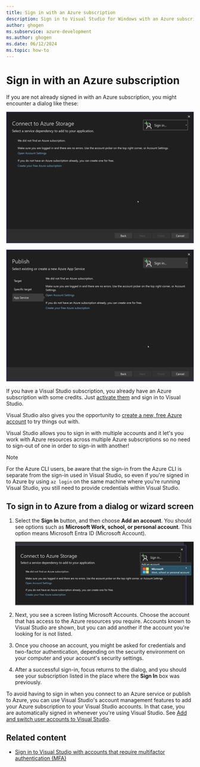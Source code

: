 ```yaml
---
title: Sign in with an Azure subscription
description: Sign in to Visual Studio for Windows with an Azure subscription and access Azure resources across one or more Azure subscriptions.
author: ghogen
ms.subservice: azure-development
ms.author: ghogen
ms.date: 06/12/2024
ms.topic: how-to
---
```


# Sign in with an Azure subscription

If you are not already signed in with an Azure subscription, you might encounter a dialog like these:

![Screenshot showing sign-in for Connected Services.](./media/sign-in-required-connected-services.png)

![Screenshot showing sign-in for publish.](./media/sign-in-required-publish.png)

If you have a Visual Studio subscription, you already have an Azure subscription with some credits. Just [activate them](https://signup.azure.com/signup?offer=Azure_MSDN) and sign in to Visual Studio.

Visual Studio also gives you the opportunity to [create a new, free Azure account](https://signup.azure.com/signup?offer=Azure_MSDN) to try things out with.

Visual Studio allows you to sign in with multiple accounts and it let's you work with Azure resources across multiple Azure subscriptions so no need to sign-out of one in order to sign-in with another!

> [!NOTE]
> For the Azure CLI users, be aware that the sign-in from the Azure CLI is separate from the sign-in used in Visual Studio, so even if you're signed in to Azure by using `az login` on the same machine where you're running Visual Studio, you still need to provide credentials within Visual Studio.

## To sign in to Azure from a dialog or wizard screen

1. Select the **Sign In** button, and then choose **Add an account**. You should see options such as **Microsoft Work, school, or personal account**. This option means Microsoft Entra ID (Microsoft Account).

   ![Screenshot of sign-in dropdown.](./media/sign-in-required-microsoft.png)

1. Next, you see a screen listing Microsoft Accounts. Choose the account that has access to the Azure resources you require. Accounts known to Visual Studio are shown, but you can add another if the account you're looking for is not listed.

1. Once you choose an account, you might be asked for credentials and two-factor authentication, depending on the security environment on your computer and your account's security settings.

1. After a successful sign-in, focus returns to the dialog, and you should see your subscription listed in the place where the **Sign In** box was previously.

To avoid having to sign in when you connect to an Azure service or publish to Azure, you can use Visual Studio's account management features to add your Azure subscription to your Visual Studio accounts. In that case, you are automatically signed in whenever you're using Visual Studio. See [Add and switch user accounts to Visual Studio](../ide/signing-in-to-visual-studio.md#add-and-switch-user-accounts-in-visual-studio).

## Related content

- [Sign in to Visual Studio with accounts that require multifactor authentication (MFA)](../ide/work-with-multi-factor-authentication.md)
